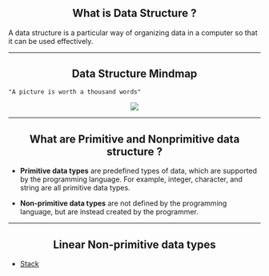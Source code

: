 <h1  Data Structure </h1>

<h2 align="center"> What is Data Structure ? </h2>

A data structure is a particular way of organizing data in a computer so that it can be used effectively.

---
<h2 align = "center"> Data Structure Mindmap </h2> 

`"A picture is worth a thousand words"`

<p align ="center">
    <img src = https://s3.ap-south-1.amazonaws.com/afteracademy-server-uploads/introduction-to-data-structure-classification-6180ea2dcdae970e.png>
</p>

---
<h2 align = "center"> What are Primitive and Nonprimitive data structure ? </h2> 

* **Primitive data types** are predefined types of data, which are supported by the programming language. For example, integer, character, and string are all primitive data types.

* **Non-primitive data types** are not defined by the programming language, but are instead created by the programmer.


---
<h2 align = "center"> Linear Non-primitive data types </h2>

- [Stack](Stack/Stack.md)